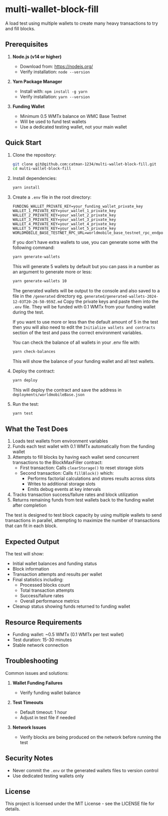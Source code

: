 # multi-wallet-block-fill

A load test using multiple wallets to create many heavy transactions to try and fill blocks.

## Prerequisites

1. **Node.js (v14 or higher)**

   - Download from: https://nodejs.org/
   - Verify installation: `node --version`

2. **Yarn Package Manager**

   - Install with: `npm install -g yarn`
   - Verify installation: `yarn --version`

3. **Funding Wallet**
   - Minimum 0.5 WMTx balance on WMC Base Testnet
   - Will be used to fund test wallets
   - Use a dedicated testing wallet, not your main wallet

## Quick Start

1. Clone the repository:

   ```bash
   git clone git@github.com:catman-1234/multi-wallet-block-fill.git
   cd multi-wallet-block-fill
   ```

2. Install dependencies:

   ```bash
   yarn install
   ```

3. Create a `.env` file in the root directory:

   ```env
   FUNDING_WALLET_PRIVATE_KEY=your_funding_wallet_private_key
   WALLET_1_PRIVATE_KEY=your_wallet_1_private_key
   WALLET_2_PRIVATE_KEY=your_wallet_2_private_key
   WALLET_3_PRIVATE_KEY=your_wallet_3_private_key
   WALLET_4_PRIVATE_KEY=your_wallet_4_private_key
   WALLET_5_PRIVATE_KEY=your_wallet_5_private_key
   WORLDMOBILE_BASE_TESTNET_RPC_URL=worldmobile_base_testnet_rpc_endpoint
   ```

   If you don't have extra wallets to use, you can generate some with the following command:

   ```bash
   yarn generate-wallets
   ```

   This will generate 5 wallets by default but you can pass in a number as an argument to generate more or less:

   ```bash
   yarn generate-wallets 10
   ```

   The generated wallets will be output to the console and also saved to a file in the `/generated` directory eg. `generated/generated-wallets-2024-12-03T20-26-50-959Z.md`
   Copy the private keys and paste them into the `.env` file. They will be funded with 0.1 WMTx from your funding wallet during the test.

   If you want to use more or less than the default amount of 5 in the test then you will also need to edit the `Initialize wallets and contracts` section of the test and pass the correct environment variables.

   You can check the balance of all wallets in your .env file with:

   ```bash
   yarn check-balances
   ```

   This will show the balance of your funding wallet and all test wallets.

4. Deploy the contract:

   ```bash
   yarn deploy
   ```

   This will deploy the contract and save the address in `deployments/worldmobileBase.json`

5. Run the test:
   ```bash
   yarn test
   ```

## What the Test Does

1. Loads test wallets from environment variables
2. Funds each test wallet with 0.1 WMTx automatically from the funding wallet
3. Attempts to fill blocks by having each wallet send concurrent transactions to the BlockMaxFiller contract:
   - First transaction: Calls `clearStorage()` to reset storage slots
   - Second transaction: Calls `fillBlock()` which:
     - Performs factorial calculations and stores results across slots
     - Writes to additional storage slots
     - Emits debug events at key intervals
4. Tracks transaction success/failure rates and block utilization
5. Returns remaining funds from test wallets back to the funding wallet after completion

The test is designed to test block capacity by using multiple wallets to send transactions in parallel, attempting to maximize the number of transactions that can fit in each block.

## Expected Output

The test will show:

- Initial wallet balances and funding status
- Block information
- Transaction attempts and results per wallet
- Final statistics including:
  - Processed blocks count
  - Total transaction attempts
  - Success/failure rates
  - Overall performance metrics
- Cleanup status showing funds returned to funding wallet

## Resource Requirements

- Funding wallet: ~0.5 WMTx (0.1 WMTx per test wallet)
- Test duration: 15-30 minutes
- Stable network connection

## Troubleshooting

Common issues and solutions:

1. **Wallet Funding Failures**

   - Verify funding wallet balance

2. **Test Timeouts**

   - Default timeout: 1 hour
   - Adjust in test file if needed

3. **Network Issues**
   - Verify blocks are being produced on the network before running the test

## Security Notes

- Never commit the `.env` or the generated wallets files to version control
- Use dedicated testing wallets only

## License

This project is licensed under the MIT License - see the LICENSE file for details.

